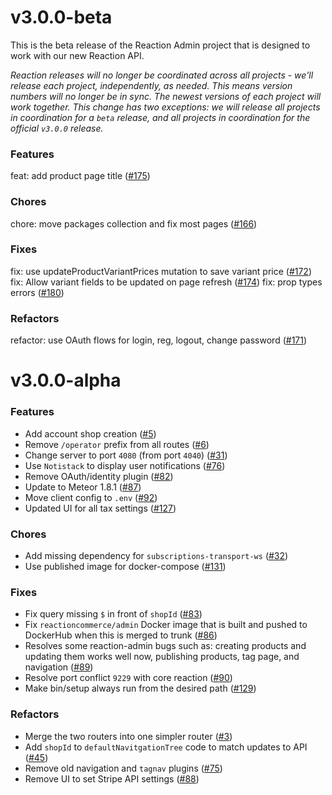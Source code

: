 # v3.0.0-beta

This is the beta release of the Reaction Admin project that is designed to work with our new Reaction API.

*Reaction releases will no longer be coordinated across all projects - we'll release each project, independently, as needed. This means version numbers will no longer be in sync. The newest versions of each project will work together. This change has two exceptions: we will release all projects in coordination for a `beta` release, and all projects in coordination for the official `v3.0.0` release.*

### Features

feat: add product page title ([#175](https://github.com/reactioncommerce/reaction-admin/pull/175))

### Chores

chore: move packages collection and fix most pages ([#166](https://github.com/reactioncommerce/reaction-admin/pull/166))

### Fixes

fix: use updateProductVariantPrices mutation to save variant price ([#172](https://github.com/reactioncommerce/reaction-admin/pull/172))
fix: Allow variant fields to be updated on page refresh ([#174](https://github.com/reactioncommerce/reaction-admin/pull/174))
fix: prop types errors ([#180](https://github.com/reactioncommerce/reaction-admin/pull/180))

### Refactors

refactor: use OAuth flows for login, reg, logout, change password ([#171](https://github.com/reactioncommerce/reaction-admin/pull/171))

# v3.0.0-alpha

### Features

- Add account shop creation ([#5](https://github.com/reactioncommerce/reaction-admin/pull/5))
- Remove `/operator` prefix from all routes ([#6](https://github.com/reactioncommerce/reaction-admin/pull/6))
- Change server to port `4080` (from port `4040`) ([#31](https://github.com/reactioncommerce/reaction-admin/pull/31))
- Use `Notistack` to display user notifications ([#76](https://github.com/reactioncommerce/reaction-admin/pull/76))
- Remove OAuth/identity plugin ([#82](https://github.com/reactioncommerce/reaction-admin/pull/82))
- Update to Meteor 1.8.1 ([#87](https://github.com/reactioncommerce/reaction-admin/pull/87))
- Move client config to `.env` ([#92](https://github.com/reactioncommerce/reaction-admin/pull/92))
- Updated UI for all tax settings ([#127](https://github.com/reactioncommerce/reaction-admin/pull/127))


### Chores

- Add missing dependency for `subscriptions-transport-ws` ([#32](https://github.com/reactioncommerce/reaction-admin/pull/32))
- Use published image for docker-compose ([#131](https://github.com/reactioncommerce/reaction-admin/pull/131))


### Fixes

- Fix query missing `$` in front of `shopId` ([#83](https://github.com/reactioncommerce/reaction-admin/pull/83))
- Fix `reactioncommerce/admin` Docker image that is built and pushed to DockerHub when this is merged to trunk ([#86](https://github.com/reactioncommerce/reaction-admin/pull/86))
- Resolves some reaction-admin bugs such as: creating products and updating them works well now, publishing products, tag page, and navigation ([#89](https://github.com/reactioncommerce/reaction-admin/pull/89))
- Resolve port conflict `9229` with core reaction ([#90](https://github.com/reactioncommerce/reaction-admin/pull/90))
- Make bin/setup always run from the desired path ([#129](https://github.com/reactioncommerce/reaction-admin/pull/129))


### Refactors

- Merge the two routers into one simpler router ([#3](https://github.com/reactioncommerce/reaction-admin/pull/3))
- Add `shopId` to `defaultNavitgationTree` code to match updates to API ([#45](https://github.com/reactioncommerce/reaction-admin/pull/45))
- Remove old navigation and `tagnav` plugins ([#75](https://github.com/reactioncommerce/reaction-admin/pull/75))
- Remove UI to set Stripe API settings ([#88](https://github.com/reactioncommerce/reaction-admin/pull/88))
